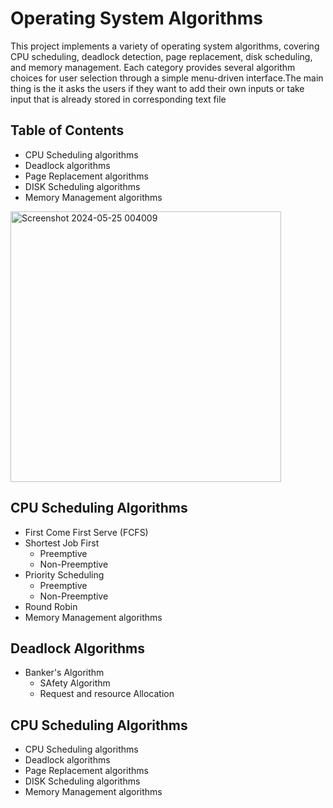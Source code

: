 <h1>Operating System Algorithms</h1>
<p>This project implements a variety of operating system algorithms, covering CPU scheduling, deadlock detection, page replacement, disk scheduling, and memory management. Each category provides several algorithm choices for user selection through a simple menu-driven interface.The main thing is the it asks the users if they want to add their own inputs or take input that is already stored in corresponding text file</p>
<h2>Table of Contents</h2>
<ul>
    <li>CPU Scheduling algorithms</li>
    <li>Deadlock algorithms</li>
    <li>Page Replacement algorithms</li>
    <li>DISK Scheduling algorithms</li>
    <li>Memory Management algorithms</li>
</ul>
<img width="433" alt="Screenshot 2024-05-25 004009" src="https://github.com/jatinn27/OS_lab/assets/122196729/57376df3-c58a-40ce-8253-5e18ddf99752">
<h2>CPU Scheduling Algorithms</h2>
<ul>
    <li>First Come First Serve (FCFS)</li>
    <li>Shortest Job First
    <ul>
        <li>Preemptive</li>
        <li>Non-Preemptive</li>
    </ul></li>
    <li>Priority Scheduling
    <ul>
        <li>Preemptive</li>
        <li>Non-Preemptive</li>
    </ul></li>
    <li>Round Robin</li>
    <li>Memory Management algorithms</li>
</ul>
<h2>Deadlock Algorithms</h2>
<ul>
   <li>Banker's Algorithm
    <ul>
        <li>SAfety Algorithm</li>
        <li>Request and resource Allocation</li>
    </ul></li>
</ul>
<h2>CPU Scheduling Algorithms</h2>
<ul>
    <li>CPU Scheduling algorithms</li>
    <li>Deadlock algorithms</li>
    <li>Page Replacement algorithms</li>
    <li>DISK Scheduling algorithms</li>
    <li>Memory Management algorithms</li>
</ul>

